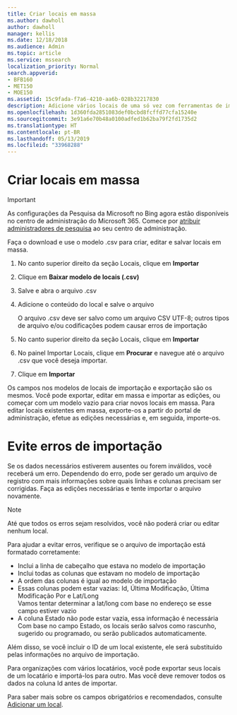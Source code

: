 ```yaml
---
title: Criar locais em massa
ms.author: dawholl
author: dawholl
manager: kellis
ms.date: 12/18/2018
ms.audience: Admin
ms.topic: article
ms.service: mssearch
localization_priority: Normal
search.appverid:
- BFB160
- MET150
- MOE150
ms.assetid: 15c9fada-f7a6-4210-aa6b-028b32217830
description: Adicione vários locais de uma só vez com ferramentas de importação para o portal de administração da Pesquisa da Microsoft
ms.openlocfilehash: 1d360fda2851083def0bcbd8fcffd77cfa15240e
ms.sourcegitcommit: 3e91a6e70b48a0100adfed1b62ba79f2fd1735d2
ms.translationtype: HT
ms.contentlocale: pt-BR
ms.lasthandoff: 05/13/2019
ms.locfileid: "33968288"
---
```

# <a name="bulk-create-locations"></a>Criar locais em massa

> [!IMPORTANT]
> As configurações da Pesquisa da Microsoft no Bing agora estão disponíveis no centro de administração do Microsoft 365. Comece por [atribuir administradores de pesquisa](https://docs.microsoft.com/pt-BR/microsoftsearch/setup-microsoft-search#step-2-assign-search-admin-and-search-editor) ao seu centro de administração.
    
Faça o download e use o modelo .csv para criar, editar e salvar locais em massa. 
  
1. No canto superior direito da seção Locais, clique em **Importar**
    
2. Clique em **Baixar modelo de locais (.csv)**
    
3. Salve e abra o arquivo .csv
    
4. Adicione o conteúdo do local e salve o arquivo

    O arquivo .csv deve ser salvo como um arquivo CSV UTF-8; outros tipos de arquivo e/ou codificações podem causar erros de importação
    
5. No canto superior direito da seção Locais, clique em **Importar**
    
6. No painel Importar Locais, clique em **Procurar** e navegue até o arquivo .csv que você deseja importar. 
    
7. Clique em **Importar**

Os campos nos modelos de locais de importação e exportação são os mesmos. Você pode exportar, editar em massa e importar as edições, ou começar com um modelo vazio para criar novos locais em massa. Para editar locais existentes em massa, exporte-os a partir do portal de administração, efetue as edições necessárias e, em seguida, importe-os.

# <a name="prevent-import-errors"></a>Evite erros de importação  
Se os dados necessários estiverem ausentes ou forem inválidos, você receberá um erro. Dependendo do erro, pode ser gerado um arquivo de registro com mais informações sobre quais linhas e colunas precisam ser corrigidas. Faça as edições necessárias e tente importar o arquivo novamente.
  
> [!NOTE]
> Até que todos os erros sejam resolvidos, você não poderá criar ou editar nenhum local. 

Para ajudar a evitar erros, verifique se o arquivo de importação está formatado corretamente:
- Inclui a linha de cabeçalho que estava no modelo de importação
- Inclui todas as colunas que estavam no modelo de importação
- A ordem das colunas é igual ao modelo de importação
- Essas colunas podem estar vazias: Id, Última Modificação, Última Modificação Por e Lat/Long  
Vamos tentar determinar a lat/long com base no endereço se esse campo estiver vazio
- A coluna Estado não pode estar vazia, essa informação é necessária  
Com base no campo Estado, os locais serão salvos como rascunho, sugerido ou programado, ou serão publicados automaticamente.

Além disso, se você incluir o ID de um local existente, ele será substituído pelas informações no arquivo de importação.

Para organizações com vários locatários, você pode exportar seus locais de um locatário e importá-los para outro. Mas você deve remover todos os dados na coluna Id antes de importar.
  
Para saber mais sobre os campos obrigatórios e recomendados, consulte [Adicionar um local](add-a-location.md).

  

